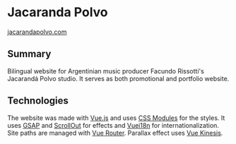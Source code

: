 # Jacaranda Polvo
[jacarandapolvo.com](//jacarandapolvo.com)
## Summary
Bilingual website for Argentinian music producer Facundo Rissotti's Jacarandá Polvo studio. It serves as both promotional and portfolio website.
## Technologies
The website was made with [Vue.js](https://vuejs.org/) and uses [CSS Modules](https://github.com/css-modules/css-modules) for the styles. It uses [GSAP](https://greensock.com/gsap/) and [ScrollOut](https://scroll-out.github.io/) for effects and [Vuei18n](https://kazupon.github.io/vue-i18n/) for internationalization. Site paths are managed with [Vue Router](https://router.vuejs.org/).
Parallax effect uses [Vue Kinesis](https://www.aminerman.com/kinesis/).
